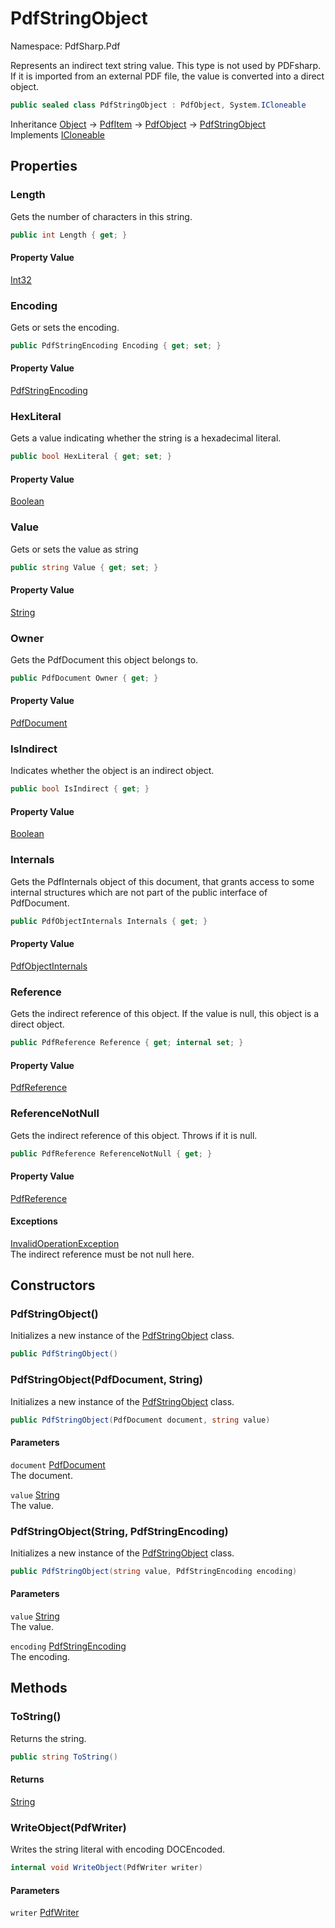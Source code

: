 # PdfStringObject

Namespace: PdfSharp.Pdf

Represents an indirect text string value. This type is not used by PDFsharp. If it is imported from
 an external PDF file, the value is converted into a direct object.

```csharp
public sealed class PdfStringObject : PdfObject, System.ICloneable
```

Inheritance [Object](https://docs.microsoft.com/en-us/dotnet/api/system.object) → [PdfItem](./pdfsharp.pdf.pdfitem) → [PdfObject](./pdfsharp.pdf.pdfobject) → [PdfStringObject](./pdfsharp.pdf.pdfstringobject)<br>
Implements [ICloneable](https://docs.microsoft.com/en-us/dotnet/api/system.icloneable)

## Properties

### **Length**

Gets the number of characters in this string.

```csharp
public int Length { get; }
```

#### Property Value

[Int32](https://docs.microsoft.com/en-us/dotnet/api/system.int32)<br>

### **Encoding**

Gets or sets the encoding.

```csharp
public PdfStringEncoding Encoding { get; set; }
```

#### Property Value

[PdfStringEncoding](./pdfsharp.pdf.pdfstringencoding)<br>

### **HexLiteral**

Gets a value indicating whether the string is a hexadecimal literal.

```csharp
public bool HexLiteral { get; set; }
```

#### Property Value

[Boolean](https://docs.microsoft.com/en-us/dotnet/api/system.boolean)<br>

### **Value**

Gets or sets the value as string

```csharp
public string Value { get; set; }
```

#### Property Value

[String](https://docs.microsoft.com/en-us/dotnet/api/system.string)<br>

### **Owner**

Gets the PdfDocument this object belongs to.

```csharp
public PdfDocument Owner { get; }
```

#### Property Value

[PdfDocument](./pdfsharp.pdf.pdfdocument)<br>

### **IsIndirect**

Indicates whether the object is an indirect object.

```csharp
public bool IsIndirect { get; }
```

#### Property Value

[Boolean](https://docs.microsoft.com/en-us/dotnet/api/system.boolean)<br>

### **Internals**

Gets the PdfInternals object of this document, that grants access to some internal structures
 which are not part of the public interface of PdfDocument.

```csharp
public PdfObjectInternals Internals { get; }
```

#### Property Value

[PdfObjectInternals](./pdfsharp.pdf.advanced.pdfobjectinternals)<br>

### **Reference**

Gets the indirect reference of this object. If the value is null, this object is a direct object.

```csharp
public PdfReference Reference { get; internal set; }
```

#### Property Value

[PdfReference](./pdfsharp.pdf.advanced.pdfreference)<br>

### **ReferenceNotNull**

Gets the indirect reference of this object. Throws if it is null.

```csharp
public PdfReference ReferenceNotNull { get; }
```

#### Property Value

[PdfReference](./pdfsharp.pdf.advanced.pdfreference)<br>

#### Exceptions

[InvalidOperationException](https://docs.microsoft.com/en-us/dotnet/api/system.invalidoperationexception)<br>
The indirect reference must be not null here.

## Constructors

### **PdfStringObject()**

Initializes a new instance of the [PdfStringObject](./pdfsharp.pdf.pdfstringobject) class.

```csharp
public PdfStringObject()
```

### **PdfStringObject(PdfDocument, String)**

Initializes a new instance of the [PdfStringObject](./pdfsharp.pdf.pdfstringobject) class.

```csharp
public PdfStringObject(PdfDocument document, string value)
```

#### Parameters

`document` [PdfDocument](./pdfsharp.pdf.pdfdocument)<br>
The document.

`value` [String](https://docs.microsoft.com/en-us/dotnet/api/system.string)<br>
The value.

### **PdfStringObject(String, PdfStringEncoding)**

Initializes a new instance of the [PdfStringObject](./pdfsharp.pdf.pdfstringobject) class.

```csharp
public PdfStringObject(string value, PdfStringEncoding encoding)
```

#### Parameters

`value` [String](https://docs.microsoft.com/en-us/dotnet/api/system.string)<br>
The value.

`encoding` [PdfStringEncoding](./pdfsharp.pdf.pdfstringencoding)<br>
The encoding.

## Methods

### **ToString()**

Returns the string.

```csharp
public string ToString()
```

#### Returns

[String](https://docs.microsoft.com/en-us/dotnet/api/system.string)<br>

### **WriteObject(PdfWriter)**

Writes the string literal with encoding DOCEncoded.

```csharp
internal void WriteObject(PdfWriter writer)
```

#### Parameters

`writer` [PdfWriter](./pdfsharp.pdf.io.pdfwriter)<br>
